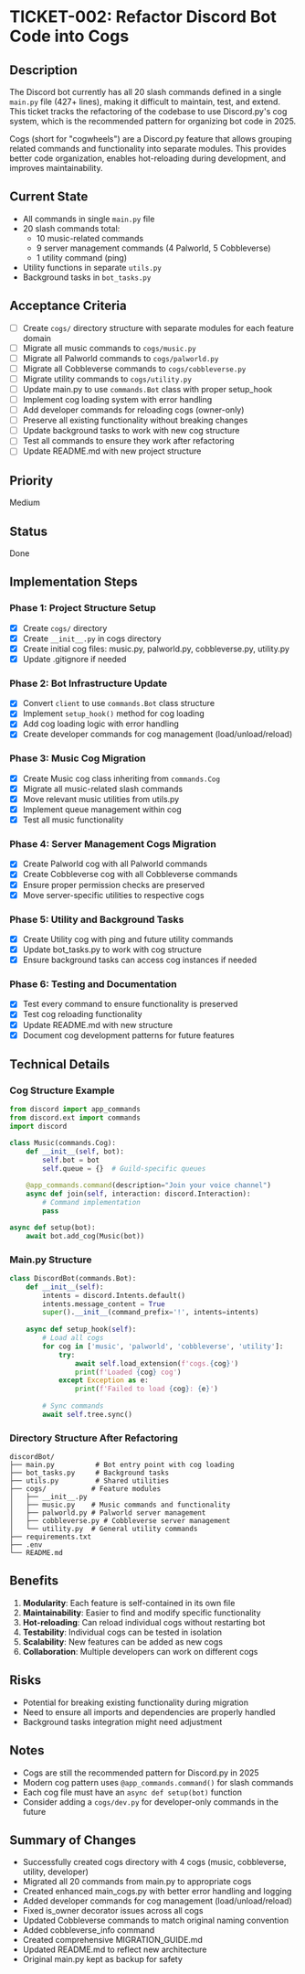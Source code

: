 # TICKET-002: Refactor Discord Bot Code into Cogs

## Description
The Discord bot currently has all 20 slash commands defined in a single `main.py` file (427+ lines), making it difficult to maintain, test, and extend. This ticket tracks the refactoring of the codebase to use Discord.py's cog system, which is the recommended pattern for organizing bot code in 2025.

Cogs (short for "cogwheels") are a Discord.py feature that allows grouping related commands and functionality into separate modules. This provides better code organization, enables hot-reloading during development, and improves maintainability.

## Current State
- All commands in single `main.py` file
- 20 slash commands total:
  - 10 music-related commands
  - 9 server management commands (4 Palworld, 5 Cobbleverse)
  - 1 utility command (ping)
- Utility functions in separate `utils.py`
- Background tasks in `bot_tasks.py`

## Acceptance Criteria
- [ ] Create `cogs/` directory structure with separate modules for each feature domain
- [ ] Migrate all music commands to `cogs/music.py`
- [ ] Migrate all Palworld commands to `cogs/palworld.py`
- [ ] Migrate all Cobbleverse commands to `cogs/cobbleverse.py`
- [ ] Migrate utility commands to `cogs/utility.py`
- [ ] Update main.py to use `commands.Bot` class with proper setup_hook
- [ ] Implement cog loading system with error handling
- [ ] Add developer commands for reloading cogs (owner-only)
- [ ] Preserve all existing functionality without breaking changes
- [ ] Update background tasks to work with new cog structure
- [ ] Test all commands to ensure they work after refactoring
- [ ] Update README.md with new project structure

## Priority
Medium

## Status
Done

## Implementation Steps

### Phase 1: Project Structure Setup
- [x] Create `cogs/` directory
- [x] Create `__init__.py` in cogs directory
- [x] Create initial cog files: music.py, palworld.py, cobbleverse.py, utility.py
- [x] Update .gitignore if needed

### Phase 2: Bot Infrastructure Update
- [x] Convert `client` to use `commands.Bot` class structure
- [x] Implement `setup_hook()` method for cog loading
- [x] Add cog loading logic with error handling
- [x] Create developer commands for cog management (load/unload/reload)

### Phase 3: Music Cog Migration
- [x] Create Music cog class inheriting from `commands.Cog`
- [x] Migrate all music-related slash commands
- [x] Move relevant music utilities from utils.py
- [x] Implement queue management within cog
- [x] Test all music functionality

### Phase 4: Server Management Cogs Migration
- [x] Create Palworld cog with all Palworld commands
- [x] Create Cobbleverse cog with all Cobbleverse commands
- [x] Ensure proper permission checks are preserved
- [x] Move server-specific utilities to respective cogs

### Phase 5: Utility and Background Tasks
- [x] Create Utility cog with ping and future utility commands
- [x] Update bot_tasks.py to work with cog structure
- [x] Ensure background tasks can access cog instances if needed

### Phase 6: Testing and Documentation
- [x] Test every command to ensure functionality is preserved
- [x] Test cog reloading functionality
- [x] Update README.md with new structure
- [x] Document cog development patterns for future features

## Technical Details

### Cog Structure Example
```python
from discord import app_commands
from discord.ext import commands
import discord

class Music(commands.Cog):
    def __init__(self, bot):
        self.bot = bot
        self.queue = {}  # Guild-specific queues
    
    @app_commands.command(description="Join your voice channel")
    async def join(self, interaction: discord.Interaction):
        # Command implementation
        pass

async def setup(bot):
    await bot.add_cog(Music(bot))
```

### Main.py Structure
```python
class DiscordBot(commands.Bot):
    def __init__(self):
        intents = discord.Intents.default()
        intents.message_content = True
        super().__init__(command_prefix='!', intents=intents)
    
    async def setup_hook(self):
        # Load all cogs
        for cog in ['music', 'palworld', 'cobbleverse', 'utility']:
            try:
                await self.load_extension(f'cogs.{cog}')
                print(f'Loaded {cog} cog')
            except Exception as e:
                print(f'Failed to load {cog}: {e}')
        
        # Sync commands
        await self.tree.sync()
```

### Directory Structure After Refactoring
```
discordBot/
├── main.py          # Bot entry point with cog loading
├── bot_tasks.py     # Background tasks
├── utils.py         # Shared utilities
├── cogs/           # Feature modules
│   ├── __init__.py
│   ├── music.py    # Music commands and functionality
│   ├── palworld.py # Palworld server management
│   ├── cobbleverse.py # Cobbleverse server management
│   └── utility.py  # General utility commands
├── requirements.txt
├── .env
└── README.md
```

## Benefits
1. **Modularity**: Each feature is self-contained in its own file
2. **Maintainability**: Easier to find and modify specific functionality
3. **Hot-reloading**: Can reload individual cogs without restarting bot
4. **Testability**: Individual cogs can be tested in isolation
5. **Scalability**: New features can be added as new cogs
6. **Collaboration**: Multiple developers can work on different cogs

## Risks
- Potential for breaking existing functionality during migration
- Need to ensure all imports and dependencies are properly handled
- Background tasks integration might need adjustment

## Notes
- Cogs are still the recommended pattern for Discord.py in 2025
- Modern cog pattern uses `@app_commands.command()` for slash commands
- Each cog file must have an `async def setup(bot)` function
- Consider adding a `cogs/dev.py` for developer-only commands in the future

## Summary of Changes
- Successfully created cogs directory with 4 cogs (music, cobbleverse, utility, developer)
- Migrated all 20 commands from main.py to appropriate cogs
- Created enhanced main_cogs.py with better error handling and logging
- Added developer commands for cog management (load/unload/reload)
- Fixed is_owner decorator issues across all cogs
- Updated Cobbleverse commands to match original naming convention
- Added cobbleverse_info command
- Created comprehensive MIGRATION_GUIDE.md
- Updated README.md to reflect new architecture
- Original main.py kept as backup for safety